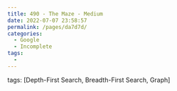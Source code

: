 ```yaml
---
title: 490 - The Maze - Medium
date: 2022-07-07 23:58:57
permalink: /pages/da7d7d/
categories:
  - Google
  - Incomplete
tags:
  - 
---
```

tags: [Depth-First Search, Breadth-First Search, Graph]